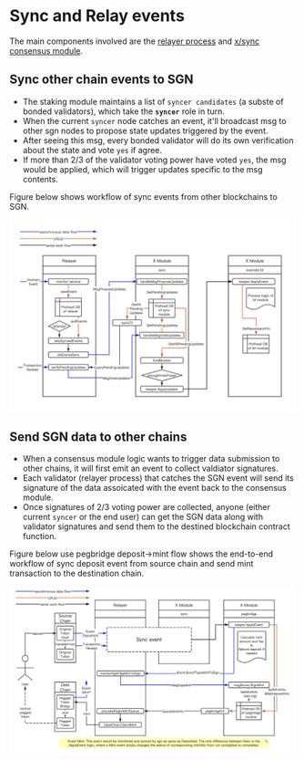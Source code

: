 # Sync and Relay events

The main components involved are the [relayer process](../relayer/) and [x/sync consensus module](../x/sync/spec/README.md).

## Sync other chain events to SGN

- The staking module maintains a list of `syncer candidates` (a subste of bonded validators), which take the **`syncer`** role in turn.
- When the current `syncer` node catches an event, it'll broadcast msg to other sgn nodes to propose state updates triggered by the event.
- After seeing this msg, every bonded validator will do its own verification about the state and vote `yes` if agree.
- If more than 2/3 of the validator voting power have voted `yes`, the msg would be applied, which will trigger updates specific to the msg contents.

Figure below shows workflow of sync events from other blockchains to SGN.

![](./figures/sync_event.png)

## Send SGN data to other chains

- When a consensus module logic wants to trigger data submission to other chains, it will first emit an event to collect valdiator signatures.
- Each validator (relayer process) that catches the SGN event will send its signature of the data assoicated with the event back to the consensus module.
- Once signatures of 2/3 voting power are collected, anyone (either current `syncer` or the end user) can get the SGN data along with validator signatures and send them to the destined blockchain contract function. 

Figure below use pegbridge deposit->mint flow shows the end-to-end workflow of sync deposit event from source chain and send mint transaction to the destination chain.

![](./figures/pegbridge_deposit_and_mint.png)